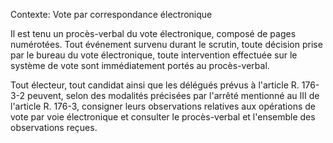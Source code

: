 Contexte: Vote par correspondance électronique

Il est tenu un procès-verbal du vote électronique, composé de pages numérotées. Tout événement survenu durant le scrutin, toute décision prise par le bureau du vote électronique, toute intervention effectuée sur le système de vote sont immédiatement portés au procès-verbal.

Tout électeur, tout candidat ainsi que les délégués prévus à l'article R. 176-3-2 peuvent, selon des modalités précisées par l'arrêté mentionné au III de l'article R. 176-3, consigner leurs observations relatives aux opérations de vote par voie électronique et consulter le procès-verbal et l'ensemble des observations reçues.